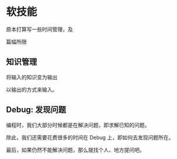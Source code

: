 # 软技能

原本打算写一些时间管理，及

篇幅所限

## 知识管理

将输入的知识变为输出 

以输出的方式来输入。

## Debug: 发现问题

编程时，我们大部分时候都是在解决问题，即求解已知的问题。

除此，我们还需要花费很多的时间在 Debug 上，即如何去发现问题所在。

最后，如果仍然不能解决问题，那么就找个人、地方提问吧。
